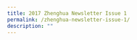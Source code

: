 ```yaml
---
title: 2017 Zhenghua Newsletter Issue 1
permalink: /zhenghua-newsletter-issue-1/
description: ""
---
```

